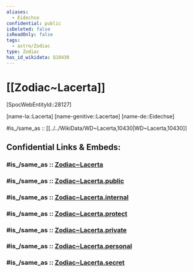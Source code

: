 ```yaml
---
aliases:
  - Eidechse
confidential: public
isDeleted: false
isReadOnly: false
tags:
  - astro/Zodiac
type: Zodiac
has_id_wikidata: Q10430
---
```


# [[Zodiac~Lacerta]] 

[SpocWebEntityId::28127]

[name-la::Lacerta]
[name-genitive::Lacertae]
[name-de::Eidechse]

#is_/same_as :: [[../../WikiData/WD~Lacerta,10430|WD~Lacerta,10430]] 

## Confidential Links & Embeds: 

### #is_/same_as :: [Zodiac~Lacerta](/_Standards/Astronomy/Star~Constellation/Zodiac~Lacerta.md) 

### #is_/same_as :: [Zodiac~Lacerta.public](/_public/Astronomy/Star~Constellation/Zodiac~Lacerta.public.md) 

### #is_/same_as :: [Zodiac~Lacerta.internal](/_internal/Astronomy/Star~Constellation/Zodiac~Lacerta.internal.md) 

### #is_/same_as :: [Zodiac~Lacerta.protect](/_protect/Astronomy/Star~Constellation/Zodiac~Lacerta.protect.md) 

### #is_/same_as :: [Zodiac~Lacerta.private](/_private/Astronomy/Star~Constellation/Zodiac~Lacerta.private.md) 

### #is_/same_as :: [Zodiac~Lacerta.personal](/_personal/Astronomy/Star~Constellation/Zodiac~Lacerta.personal.md) 

### #is_/same_as :: [Zodiac~Lacerta.secret](/_secret/Astronomy/Star~Constellation/Zodiac~Lacerta.secret.md)

